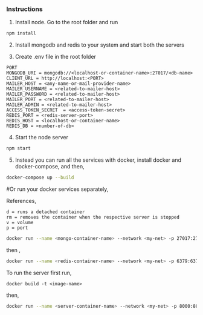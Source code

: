 ### Instructions

1. Install node. Go to the root folder and run

```bash
npm install
```

2. Install mongodb and redis to your system and start both the servers

3. Create .env file in the root folder

```.env
PORT
MONGODB_URI = mongodb://<localhost-or-container-name>:27017/<db-name>
CLIENT_URL = http://localhost:<PORT>
MAILER_HOST = <any-name-or-mail-provider-name>
MAILER_USERNAME = <related-to-mailer-host>
MAILER_PASSWORD = <related-to-mailer-host>
MAILER_PORT = <related-to-mailer-host>
MAILER_ADMIN = <related-to-mailer-host>
ACCESS_TOKEN_SECRET  = <access-token-secret>
REDIS_PORT = <redis-server-port>
REDIS_HOST = <localhost-or-container-name>
REDIS_DB = <number-of-db>
```

4. Start the node server

```bash
npm start
```

5. Instead you can run all the services with docker, install docker and docker-compose, and then,

```bash
docker-compose up --build
```

#Or run your docker services separately,

References,
```
d = runs a detached container
rm = removes the container when the respective server is stopped
v = volume
p = port
```

```bash
docker run --name <mongo-container-name> --network <my-net> -p 27017:27017 -v /path/to/the/database:/data/db -d --rm mongo
```
then ,

```bash
docker run --name <redis-container-name> --network <my-net> -p 6379:6379 -v /path/to/the/database:/data -d --rm redis
```
To run the server first run,

```
docker build -t <image-name>
```

then,

```bash
docker run --name <server-container-name> --network <my-net> -p 8000:8000 -v /path/to/the/project:/home/apps/e-commerce -v node_modules:/home/apps/e-commerce/node_modules -d --rm <built-image-name>
```
